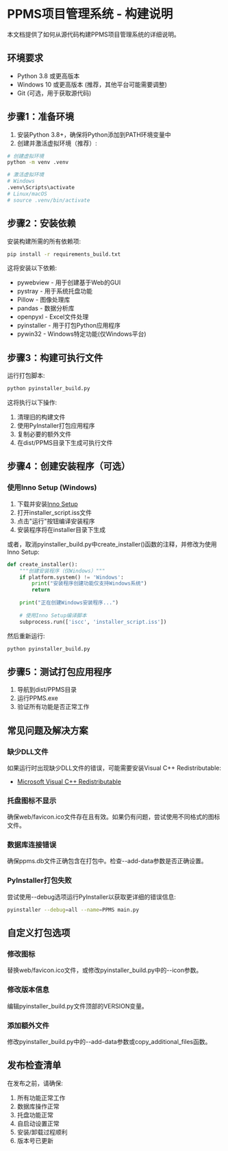 # PPMS项目管理系统 - 构建说明

本文档提供了如何从源代码构建PPMS项目管理系统的详细说明。

## 环境要求

- Python 3.8 或更高版本
- Windows 10 或更高版本 (推荐，其他平台可能需要调整)
- Git (可选，用于获取源代码)

## 步骤1：准备环境

1. 安装Python 3.8+，确保将Python添加到PATH环境变量中
2. 创建并激活虚拟环境（推荐）:

```bash
# 创建虚拟环境
python -m venv .venv

# 激活虚拟环境
# Windows
.venv\Scripts\activate
# Linux/macOS
# source .venv/bin/activate
```

## 步骤2：安装依赖

安装构建所需的所有依赖项:

```bash
pip install -r requirements_build.txt
```

这将安装以下依赖:
- pywebview - 用于创建基于Web的GUI
- pystray - 用于系统托盘功能
- Pillow - 图像处理库
- pandas - 数据分析库
- openpyxl - Excel文件处理
- pyinstaller - 用于打包Python应用程序
- pywin32 - Windows特定功能(仅Windows平台)

## 步骤3：构建可执行文件

运行打包脚本:

```bash
python pyinstaller_build.py
```

这将执行以下操作:
1. 清理旧的构建文件
2. 使用PyInstaller打包应用程序
3. 复制必要的额外文件
4. 在dist/PPMS目录下生成可执行文件

## 步骤4：创建安装程序（可选）

### 使用Inno Setup (Windows)

1. 下载并安装[Inno Setup](https://jrsoftware.org/isdl.php)
2. 打开installer_script.iss文件
3. 点击"运行"按钮编译安装程序
4. 安装程序将在installer目录下生成

或者，取消pyinstaller_build.py中create_installer()函数的注释，并修改为使用Inno Setup:

```python
def create_installer():
    """创建安装程序（仅Windows）"""
    if platform.system() != 'Windows':
        print("安装程序创建功能仅支持Windows系统")
        return
    
    print("正在创建Windows安装程序...")
    
    # 使用Inno Setup编译脚本
    subprocess.run(['iscc', 'installer_script.iss'])
```

然后重新运行:

```bash
python pyinstaller_build.py
```

## 步骤5：测试打包应用程序

1. 导航到dist/PPMS目录
2. 运行PPMS.exe
3. 验证所有功能是否正常工作

## 常见问题及解决方案

### 缺少DLL文件

如果运行时出现缺少DLL文件的错误，可能需要安装Visual C++ Redistributable:
- [Microsoft Visual C++ Redistributable](https://support.microsoft.com/en-us/help/2977003/the-latest-supported-visual-c-downloads)

### 托盘图标不显示

确保web/favicon.ico文件存在且有效。如果仍有问题，尝试使用不同格式的图标文件。

### 数据库连接错误

确保ppms.db文件正确包含在打包中。检查--add-data参数是否正确设置。

### PyInstaller打包失败

尝试使用--debug选项运行PyInstaller以获取更详细的错误信息:

```bash
pyinstaller --debug=all --name=PPMS main.py
```

## 自定义打包选项

### 修改图标

替换web/favicon.ico文件，或修改pyinstaller_build.py中的--icon参数。

### 修改版本信息

编辑pyinstaller_build.py文件顶部的VERSION变量。

### 添加额外文件

修改pyinstaller_build.py中的--add-data参数或copy_additional_files函数。

## 发布检查清单

在发布之前，请确保:

1. 所有功能正常工作
2. 数据库操作正常
3. 托盘功能正常
4. 自启动设置正常
5. 安装/卸载过程顺利
6. 版本号已更新 